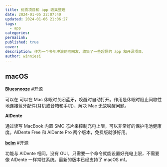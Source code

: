 ```yaml
---
title: 优秀项目和 app 收集整理
date: 2024-01-05 22:07:40
updated: 2024-01-06 21:06:27
tags:
  - app
categories: 
permalink: 
published: true
cover: 
description: 作为一个多年冲浪的老网友，收集了一些超屌的 app 和开源项目。
author: winniesi
---
```


## macOS

[**Bluesnooze**](https://github.com/odlp/bluesnooze) #开源 

可以在 可以在 Mac 休眠时关闭蓝牙，唤醒时自动打开。作用是休眠时阻止间歇性地连接蓝牙配件(耳机或音箱和手机)，解决 Mac 无故唤醒问题。

**AlDente**

通过读写 MacBook 内置 SMC 芯片来控制充电上限，可以非常好的保护电池健康度。AlDente Free 和 AlDente Pro 两个版本，免费版就够好用。

 [**bclm**](https://github.com/zackelia/bclm) #开源

功能与 AlDente 相同，没有 GUI，只需要一个命令就能设置好充电上限，不需要像 AlDente 一样常驻系统。最新的版本已经支持了 macOS m1。